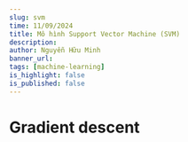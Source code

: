 ```yaml
---
slug: svm
time: 11/09/2024
title: Mô hình Support Vector Machine (SVM)
description:
author: Nguyễn Hữu Minh
banner_url: 
tags: [machine-learning]
is_highlight: false
is_published: false
---
```


# Gradient descent
